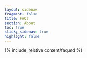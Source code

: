 ```yaml
---
layout: sidenav
fragment: false
title: FAQs
section: About
toc: true
sticky_sidenav: true
highlight: false
---
```


{% include_relative content/faq.md %}
